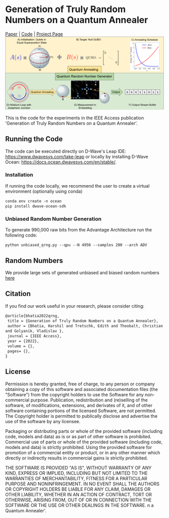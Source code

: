 # Generation of Truly Random Numbers on a Quantum Annealer
[Paper]() | 
[Code](https://github.com/HarshilBhatia/QRNG) | 
[Project Page](https://4dqv.mpi-inf.mpg.de/QRNG/)
<img src="teaser.png" alt="teaser image" />

This is the code for the experiments in the IEEE Access publication 'Generation of Truly Random Numbers on a Quantum Annealer'.

## Running the Code
The code can be executed directly on D-Wave's Leap IDE: https://www.dwavesys.com/take-leap or locally by installing D-Wave Ocean: https://docs.ocean.dwavesys.com/en/stable/.

### Installation
If running the code locally, we recommend the user to create a virtual environment (optionally using conda)

```
conda env create -n ocean
pip install dwave-ocean-sdk
```

### Unbiased Random Number Generation
To generate 990,000 raw bits from the Advantage Architecture run the following code:
```
python unbiased_qrng.py --qpu --N 4950 --samples 200 --arch ADV
```

## Random Numbers 
We provide large sets of generated unbiased and biased random numbers [here](https://4dqv.mpi-inf.mpg.de/QRNG/) 

## Citation 
If you find our work useful in your research, please consider citing:

```
@article{bhatia2022qrng,
 title = {Generation of Truly Random Numbers on a Quantum Annealer},
 author = {Bhatia, Harshil and Tretschk, Edith and Theobalt, Christian and Golyanik, Vladislav },
 journal = {IEEE Access},
 year = {2022},
 volume = {},
 pages= {},
}
```
## License
Permission is hereby granted, free of charge, to any person or company obtaining a copy of this software and associated documentation files (the "Software") from the copyright holders to use the Software for any non-commercial purpose. Publication, redistribution and (re)selling of the software, of modifications, extensions, and derivates of it, and of other software containing portions of the licensed Software, are not permitted. The Copyright holder is permitted to publically disclose and advertise the use of the software by any licensee.

Packaging or distributing parts or whole of the provided software (including code, models and data) as is or as part of other software is prohibited. Commercial use of parts or whole of the provided software (including code, models and data) is strictly prohibited. Using the provided software for promotion of a commercial entity or product, or in any other manner which directly or indirectly results in commercial gains is strictly prohibited.

THE SOFTWARE IS PROVIDED "AS IS", WITHOUT WARRANTY OF ANY KIND, EXPRESS OR IMPLIED, INCLUDING BUT NOT LIMITED TO THE WARRANTIES OF MERCHANTABILITY, FITNESS FOR A PARTICULAR PURPOSE AND NONINFRINGEMENT. IN NO EVENT SHALL THE AUTHORS OR COPYRIGHT HOLDERS BE LIABLE FOR ANY CLAIM, DAMAGES OR OTHER LIABILITY, WHETHER IN AN ACTION OF CONTRACT, TORT OR OTHERWISE, ARISING FROM, OUT OF OR IN CONNECTION WITH THE SOFTWARE OR THE USE OR OTHER DEALINGS IN THE SOFTWARE.
n a Quantum Annealer'.
